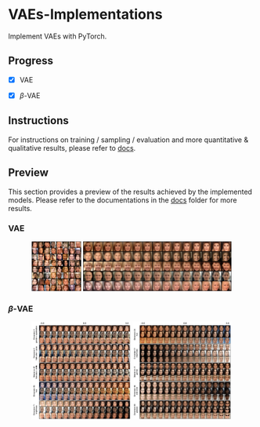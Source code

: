 # VAEs-Implementations

Implement VAEs with PyTorch.



## Progress

- [x] VAE
- [x] $\beta$-VAE



## Instructions

For instructions on training / sampling / evaluation and more quantitative & qualitative results, please refer to [docs](./docs).



## Preview

This section provides a preview of the results achieved by the implemented models. Please refer to the documentations in the [docs](./docs) folder for more results.



### VAE

<p align="center">
    <img src="./assets/vae-celeba.png" width=20%/>
    <img src="./assets/vae-celeba-interpolate.png" width=60%/>
</p>


### $\beta$-VAE

<p align="center">
    <img src="./assets/vae-celeba-traverse.png" width=40%/>
    <img src="./assets/vae-beta20-celeba-traverse.png" width=40%/>
</p>
